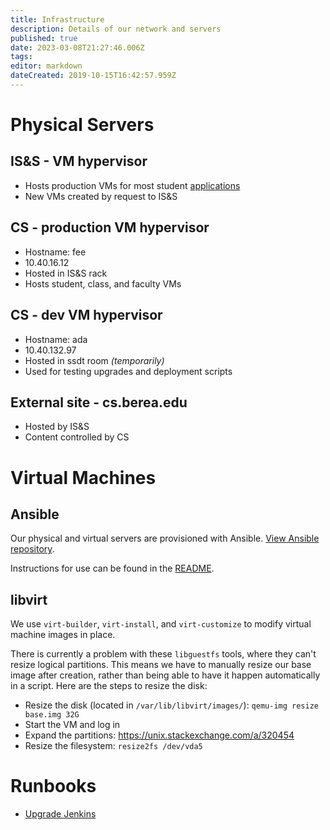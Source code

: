 ```yaml
---
title: Infrastructure
description: Details of our network and servers
published: true
date: 2023-03-08T21:27:46.006Z
tags: 
editor: markdown
dateCreated: 2019-10-15T16:42:57.959Z
---
```


# Physical Servers

## IS&S - VM hypervisor

* Hosts production VMs for most student [applications](/applications)
* New VMs created by request to IS&S

## CS - production VM hypervisor
* Hostname: fee
* 10.40.16.12
* Hosted in IS&S rack
* Hosts student, class, and faculty VMs

## CS - dev VM hypervisor
* Hostname: ada
* 10.40.132.97
* Hosted in ssdt room *(temporarily)*
* Used for testing upgrades and deployment scripts

## External site - cs.berea.edu
* Hosted by IS&S
* Content controlled by CS


# Virtual Machines

## Ansible

Our physical and virtual servers are provisioned with Ansible. [View Ansible repository](https://bitbucket.org/laborstudents/ansible_proj/src/master/). 

Instructions for use can be found in the [README](https://bitbucket.org/laborstudents/ansible_proj/src/master/README.md).

## libvirt

We use `virt-builder`, `virt-install`, and `virt-customize` to modify virtual machine images in place.

There is currently a problem with these `libguestfs` tools, where they can't resize logical partitions. This means we have to manually resize our base image after creation, rather than being able to have it happen automatically in a script. Here are the steps to resize the disk:

* Resize the disk (located in `/var/lib/libvirt/images/`): `qemu-img resize base.img 32G`
* Start the VM and log in
* Expand the partitions: https://unix.stackexchange.com/a/320454
* Resize the filesystem: `resize2fs /dev/vda5`


# Runbooks
* [Upgrade Jenkins](runbook/upgrade-jenkins)